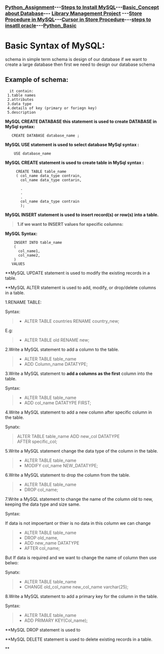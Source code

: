 ### [Python_Assignment](https://sudarshan-gurav.github.io/Assignment)---[Steps to Install MySQL](https://sudarshan-gurav.github.io/Install_step)---[Basic_Concept about Database](https://sudarshan-gurav.github.io/Basic_concept)--- [Library Management Project](https://sudarshan-gurav.github.io/Create_Insert) ---[Store Procedure in MySQL](https://sudarshan-gurav.github.io/store_procedure)---[Cursor in Store Procedure](https://sudarshan-gurav.github.io/cursor)---[steps to insatll oracle](https://sudarshan-gurav.github.io/step_install_oracle)---[Python_Basic](https://sudarshan-gurav.github.io/python)

# Basic Syntax of MySQL:

schema in simple term schema is design of our database 
  if we want to create a large database then first we need to design our database schema 
  
 ## Example of schema:
      it contain:
     1.table names
     2.attributes
     3.data type
     4.details of key (primary or foriegn key)
     5.description
     
 **MySQL CREATE DATABASE this statement is used to create DATABASE in 
   MySql syntax:**
 
       CREATE DATABASE database_name ;
 
**MySQL USE statement is used to select database 
  MySql syntax :**
 
        USE database_name
 
**MySQL CREATE statement is used to create table in 
  MySql syntax :**
  
         CREATE TABLE table_name
         ( col_name data_type contrain,
           col_name data_type contarin,
         
           .
           .
           .
           col_name data_type contrain
           );
  
  **MySQL INSERT statement is used to insert record(s) or row(s) into a table.**
  
   > **1.if we want to INSERT values for specific columns:**
   
 **MySQL Syntax:**
        
        INSERT INTO table_name 
        ( 
          col_name1,
          col_name2,
        )
       VALUES
 
 **MySQL UPDATE statement is used to modify the existing records in a table.
 
 **MySQL ALTER statement is used to  add, modify, or drop/delete columns in a table.
 
1.RENAME TABLE:

Syntax:
  
  >  *  ALTER TABLE countries RENAME country_new;
  
E.g:

>   * ALTER TABLE old RENAME new;

2.Write a MySQL statement to add a column to the table.

> *  ALTER TABLE table_name
>  * ADD Column_name DATATYPE;

3.Write a MySQL statement to **add a columns as the first** column into the table.

Syntax: 

> *   ALTER TABLE table_name
> *   ADD col_name DATATYPE FIRST;

4.Write a MySQL statement to add a new column after specific column in the table.

Synatx:

>  ALTER TABLE table_name
>  ADD new_col DATATYPE  
>  AFTER specific_col;

5.Write a MySQL statement change the data type of the column in the table.

> * ALTER TABLE table_name
> * MODIFY col_name NEW_DATATYPE;

6.Write a MySQL statement to drop the column from the table.

>  * ALTER TABLE table_name
>  * DROP col_name;

7.Write a MySQL statement to change the name of the column old to new, keeping the data type and size same.

Syntax:

If data is not impoertant or thier is no data in this column we can change

> *  ALTER TABLE table_name
> *  DROP old_name,
> *  ADD new_name DATATYPE
> *  AFTER col_name; 

But If data is required and we want to change the name of column then use belwo:

Synatx:

> * ALTER TABLE table_name
> * CHANGE old_col_name new_col_name varchar(25);

8.Write a MySQL statement to add a primary key for the column in the table.

Syntax:

> * ALTER TABLE table_name
> * ADD PRIMARY KEY(Col_name);

 **MySQL DROP statement is used to
 
 **MySQL DELETE statement is used to delete existing records in a table.
 
 **

